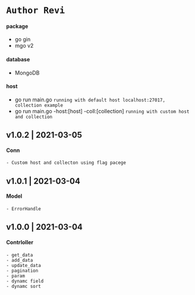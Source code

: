 # ```Author Revi```

#### package
- go gin
- mgo v2

#### database 
- MongoDB

#### host
- go run main.go ```running with default host localhost:27017, collection example```
- go run main.go -host:[host] -coll:[collection] ```running with custom host and collection``` 

## v1.0.2 | 2021-03-05
#### Conn
    - Custom host and collecton using flag pacege

## v1.0.1 | 2021-03-04
#### Model
    - ErrorHandle

## v1.0.0 | 2021-03-04
#### Contrloller
    - get_data
    - add_data
    - update_data
    - pagination
    - param
    - dynamc field
    - dynamc sort